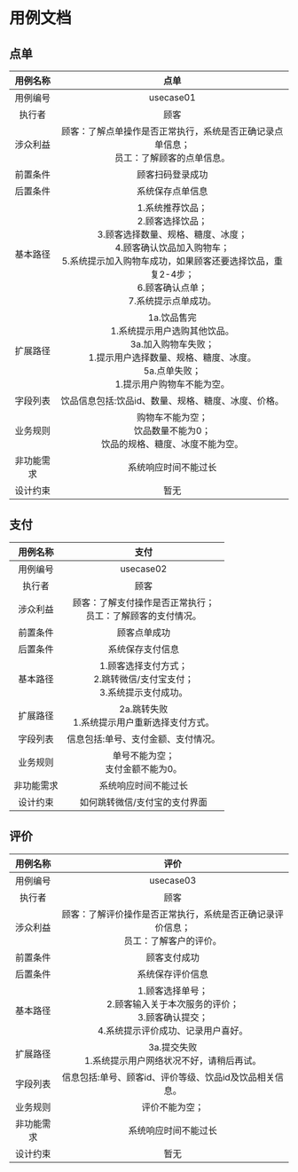# 用例文档
## 点单
| 用例名称 | 点单 | 
| :--: | :--: | 
| 用例编号 | usecase01 |
| 执行者 | 顾客 | 
| 涉众利益 | 顾客：了解点单操作是否正常执行，系统是否正确记录点单信息；<br> 员工：了解顾客的点单信息。 | 
| 前置条件 | 顾客扫码登录成功 | 
| 后置条件 | 系统保存点单信息 | 
| 基本路径 | 1.系统推荐饮品；<br>2.顾客选择饮品；<br>3.顾客选择数量、规格、糖度、冰度；<br>4.顾客确认饮品加入购物车；<br>5.系统提示加入购物车成功，如果顾客还要选择饮品，重复2-4步；<br>6.顾客确认点单；<br> 7.系统提示点单成功。 | 
| 扩展路径 | 1a.饮品售完<br> 1.系统提示用户选购其他饮品。<br>3a.加入购物车失败；<br>1.提示用户选择数量、规格、糖度、冰度。<br> 5a.点单失败；<br>1.提示用户购物车不能为空。 | 
| 字段列表 | 饮品信息包括:饮品id、数量、规格、糖度、冰度、价格。| 
| 业务规则 | 购物车不能为空；<br>饮品数量不能为0；<br>饮品的规格、糖度、冰度不能为空。| 
| 非功能需求 | 系统响应时间不能过长 | 
| 设计约束 | 暂无 | 


## 支付
| 用例名称 | 支付 | 
| :--: | :--: | 
| 用例编号 | usecase02 |
| 执行者 | 顾客 | 
| 涉众利益 | 顾客：了解支付操作是否正常执行；<br> 员工：了解顾客的支付情况。 | 
| 前置条件 | 顾客点单成功 | 
| 后置条件 | 系统保存支付信息 | 
| 基本路径 | 1.顾客选择支付方式；<br> 2.跳转微信/支付宝支付；<br>3.系统提示支付成功。 | 
| 扩展路径 | 2a.跳转失败<br> 1.系统提示用户重新选择支付方式。 | 
| 字段列表 | 信息包括:单号、支付金额、支付情况。| 
| 业务规则 | 单号不能为空；<br>支付金额不能为0。| 
| 非功能需求 | 系统响应时间不能过长 | 
| 设计约束 | 如何跳转微信/支付宝的支付界面 | 

## 评价
| 用例名称 | 评价 | 
| :--: | :--: | 
| 用例编号 | usecase03 |
| 执行者 | 顾客 | 
| 涉众利益 | 顾客：了解评价操作是否正常执行，系统是否正确记录评价信息；<br> 员工：了解客户的评价。 | 
| 前置条件 | 顾客支付成功 | 
| 后置条件 | 系统保存评价信息 | 
| 基本路径 | 1.顾客选择单号；<br>2.顾客输入关于本次服务的评价；<br>3.顾客确认提交；<br>4.系统提示评价成功、记录用户喜好。 | 
| 扩展路径 | 3a.提交失败<br> 1.系统提示用户网络状况不好，请稍后再试。 | 
| 字段列表 | 信息包括:单号、顾客id、评价等级、饮品id及饮品相关信息。| 
| 业务规则 | 评价不能为空；| 
| 非功能需求 | 系统响应时间不能过长 | 
| 设计约束 | 暂无 | 